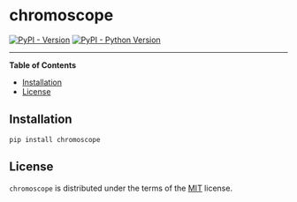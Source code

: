 # chromoscope

[![PyPI - Version](https://img.shields.io/pypi/v/chromoscope.svg)](https://pypi.org/project/chromoscope)
[![PyPI - Python Version](https://img.shields.io/pypi/pyversions/chromoscope.svg)](https://pypi.org/project/chromoscope)

-----

**Table of Contents**

- [Installation](#installation)
- [License](#license)

## Installation

```console
pip install chromoscope
```

## License

`chromoscope` is distributed under the terms of the [MIT](https://spdx.org/licenses/MIT.html) license.
